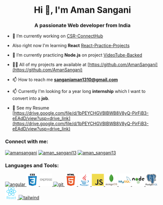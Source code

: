 <h1 align="center">Hi 👋, I'm Aman Sangani</h1>
<h3 align="center">A passionate Web developer from India</h3>

- 🔭 I’m currently working on [CSR-ConnectHub](https://github.com/AmanSangani/CSR-ConnectHub)

- Also right now I'm learning **React** [React-Practice-Projects](https://github.com/AmanSangani/ReactJs-Practice)

- 🌱 I’m currently practicing **Node.js** on project [VideoTube-Backed](https://github.com/AmanSangani/yt-backend)


- 👨‍💻 All of my projects are available at [https://github.com/AmanSangani](https://github.com/AmanSangani)

- 📫 How to reach me **sanganiaman1310@gmail.com**

- 📫 Currently I'm looking for a year long **internship** which I want to convert into a **job**.
  
- 📄 See my Resume [https://drive.google.com/file/d/1bPEYCHGVBIBWB8V8yQ-PirFiB3-eEAdD/view?usp=drive_link](https://drive.google.com/file/d/1bPEYCHGVBIBWB8V8yQ-PirFiB3-eEAdD/view?usp=drive_link)

<h3 align="left">Connect with me:</h3>
<p align="left">
<a href="https://linkedin.com/in/amansangani" target="blank"><img align="center" src="https://raw.githubusercontent.com/rahuldkjain/github-profile-readme-generator/master/src/images/icons/Social/linked-in-alt.svg" alt="amansangani" height="30" width="40" /></a>
<a href="https://www.codechef.com/users/aman_sangani13" target="blank"><img align="center" src="https://cdn.jsdelivr.net/npm/simple-icons@3.1.0/icons/codechef.svg" alt="aman_sangani13" height="30" width="40" /></a>
<a href="https://www.leetcode.com/aman_sangani13" target="blank"><img align="center" src="https://raw.githubusercontent.com/rahuldkjain/github-profile-readme-generator/master/src/images/icons/Social/leet-code.svg" alt="aman_sangani13" height="30" width="40" /></a>
</p>

<h3 align="left">Languages and Tools:</h3>
<p align="left"> <a href="https://angular.io" target="_blank" rel="noreferrer"> <img src="https://angular.io/assets/images/logos/angular/angular.svg" alt="angular" width="40" height="40"/> </a> <a href="https://www.w3schools.com/css/" target="_blank" rel="noreferrer"> <img src="https://raw.githubusercontent.com/devicons/devicon/master/icons/css3/css3-original-wordmark.svg" alt="css3" width="40" height="40"/> </a> <a href="https://expressjs.com" target="_blank" rel="noreferrer"> <img src="https://raw.githubusercontent.com/devicons/devicon/master/icons/express/express-original-wordmark.svg" alt="express" width="40" height="40"/> </a> <a href="https://git-scm.com/" target="_blank" rel="noreferrer"> <img src="https://www.vectorlogo.zone/logos/git-scm/git-scm-icon.svg" alt="git" width="40" height="40"/> </a> <a href="https://www.w3.org/html/" target="_blank" rel="noreferrer"> <img src="https://raw.githubusercontent.com/devicons/devicon/master/icons/html5/html5-original-wordmark.svg" alt="html5" width="40" height="40"/> </a> <a href="https://www.java.com" target="_blank" rel="noreferrer"> <img src="https://raw.githubusercontent.com/devicons/devicon/master/icons/java/java-original.svg" alt="java" width="40" height="40"/> </a> <a href="https://developer.mozilla.org/en-US/docs/Web/JavaScript" target="_blank" rel="noreferrer"> <img src="https://raw.githubusercontent.com/devicons/devicon/master/icons/javascript/javascript-original.svg" alt="javascript" width="40" height="40"/> </a> <a href="https://www.mongodb.com/" target="_blank" rel="noreferrer"> <img src="https://raw.githubusercontent.com/devicons/devicon/master/icons/mongodb/mongodb-original-wordmark.svg" alt="mongodb" width="40" height="40"/> </a> <a href="https://www.mysql.com/" target="_blank" rel="noreferrer"> <img src="https://raw.githubusercontent.com/devicons/devicon/master/icons/mysql/mysql-original-wordmark.svg" alt="mysql" width="40" height="40"/> </a> <a href="https://nodejs.org" target="_blank" rel="noreferrer"> <img src="https://raw.githubusercontent.com/devicons/devicon/master/icons/nodejs/nodejs-original-wordmark.svg" alt="nodejs" width="40" height="40"/> </a> <a href="https://www.postgresql.org" target="_blank" rel="noreferrer"> <img src="https://raw.githubusercontent.com/devicons/devicon/master/icons/postgresql/postgresql-original-wordmark.svg" alt="postgresql" width="40" height="40"/> </a> <a href="https://reactjs.org/" target="_blank" rel="noreferrer"> <img src="https://raw.githubusercontent.com/devicons/devicon/master/icons/react/react-original-wordmark.svg" alt="react" width="40" height="40"/> </a> <a href="https://tailwindcss.com/" target="_blank" rel="noreferrer"> <img src="https://www.vectorlogo.zone/logos/tailwindcss/tailwindcss-icon.svg" alt="tailwind" width="40" height="40"/> </a> </p>
